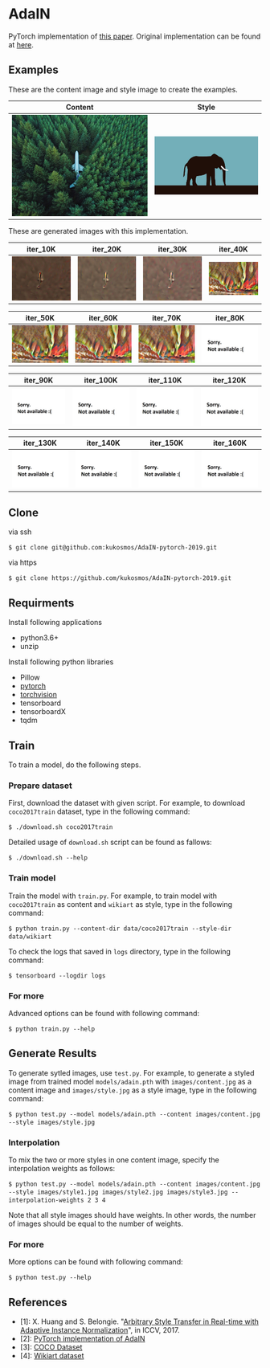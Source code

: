 # AdaIN
PyTorch implementation of [this paper](https://arxiv.org/abs/1703.06868).
Original implementation can be found at [here](https://github.com/xunhuang1995/AdaIN-style).

## Examples
These are the content image and style image to create the examples.

|             Content            |            Style           |
|:------------------------------:|:--------------------------:|
| ![content](images/content.jpg) | ![style](images/style.jpg) |

These are generated images with this implementation.

|           iter_10K           |           iter_20K           |           iter_30K           |           iter_40K           |
|:----------------------------:|:----------------------------:|:----------------------------:|:----------------------------:|
| ![10K](images/iter_10K.jpg)  | ![10K](images/iter_20K.jpg)  | ![10K](images/iter_30K.jpg)  | ![10K](images/iter_40K.jpg)  |

|           iter_50K           |           iter_60K           |           iter_70K           |           iter_80K           |
|:----------------------------:|:----------------------------:|:----------------------------:|:----------------------------:|
| ![10K](images/iter_50K.jpg)  | ![10K](images/iter_60K.jpg)  | ![10K](images/iter_70K.jpg)  | ![10K](images/iter_80K.jpg)  |

|           iter_90K           |           iter_100K          |           iter_110K          |           iter_120K          |
|:----------------------------:|:----------------------------:|:----------------------------:|:----------------------------:|
| ![10K](images/iter_90K.jpg)  | ![10K](images/iter_100K.jpg) | ![10K](images/iter_110K.jpg) | ![10K](images/iter_120K.jpg) |

|           iter_130K          |           iter_140K          |           iter_150K          |           iter_160K          |
|:----------------------------:|:----------------------------:|:----------------------------:|:----------------------------:|
| ![10K](images/iter_130K.jpg) | ![10K](images/iter_140K.jpg) | ![10K](images/iter_150K.jpg) | ![10K](images/iter_160K.jpg) |

## Clone
via ssh
```
$ git clone git@github.com:kukosmos/AdaIN-pytorch-2019.git
```
via https
```
$ git clone https://github.com/kukosmos/AdaIN-pytorch-2019.git
```

## Requirments
Install following applications
* python3.6+
* unzip

Install following python libraries
* Pillow
* [pytorch](https://pytorch.org)
* [torchvision](https://pytorch.org)
* tensorboard
* tensorboardX
* tqdm

## Train
To train a model, do the following steps.

### Prepare dataset
First, download the dataset with given script.
For example, to download ```coco2017train``` dataset, type in the following command:
```
$ ./download.sh coco2017train
```
Detailed usage of ```download.sh``` script can be found as fallows:
```
$ ./download.sh --help
```

### Train model
Train the model with ```train.py```.
For example, to train model with ```coco2017train``` as content and ```wikiart``` as style, type in the following command:
```
$ python train.py --content-dir data/coco2017train --style-dir data/wikiart
```

To check the logs that saved in ```logs``` directory, type in the following command:
```
$ tensorboard --logdir logs
```

### For more
Advanced options can be found with following command:
```
$ python train.py --help
```

## Generate Results
To generate sytled images, use ```test.py```.
For example, to generate a styled image from trained model ```models/adain.pth``` with ```images/content.jpg``` as a content image
and ```images/style.jpg``` as a style image, type in the following command:
```
$ python test.py --model models/adain.pth --content images/content.jpg --style images/style.jpg
```

### Interpolation
To mix the two or more styles in one content image, specify the interpolation weights as follows:
```
$ python test.py --model models/adain.pth --content images/content.jpg --style images/style1.jpg images/style2.jpg images/style3.jpg --interpolation-weights 2 3 4
```
Note that all style images should have weights.
In other words, the number of images should be equal to the number of weights.

### For more
More options can be found with following command:
```
$ python test.py --help
```

## References
* [1]: X. Huang and S. Belongie. "[Arbitrary Style Transfer in Real-time with Adaptive Instance Normalization](https://arxiv.org/abs/1703.06868)", in ICCV, 2017.
* [2]: [PyTorch implementation of AdaIN](https://github.com/naoto0804/pytorch-AdaIN)
* [3]: [COCO Dataset](http://cocodataset.org/#download)
* [4]: [Wikiart dataset](https://github.com/cs-chan/ArtGAN/tree/master/WikiArt%20Dataset)
